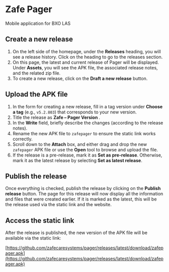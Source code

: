 # Zafe Pager
Mobile application for BXO LAS

## Create a new release

1. On the left side of the homepage, under the **Releases** heading, you will see a release history. Click on the heading to go to the releases section.
2. On this page, the latest and current release of Pager will be displayed. Under **Assets**, you will see the APK file, the associated release notes, and the related zip file.
3. To create a new release, click on the **Draft a new release** button.

## Upload the APK file

1. In the form for creating a new release, fill in a tag version under **Choose a tag** (e.g., `v5.2.803`) that corresponds to your new version.
2. Title the release as **Zafe – Pager Version <version number>**.
3. In the **Write** field, briefly describe the changes (according to the release notes).
4. Rename the new APK file to `zafepager` to ensure the static link works correctly.
5. Scroll down to the **Attach** box, and either drag and drop the new `zafepager` APK file or use the **Open** tool to browse and upload the file.
6. If the release is a pre-release, mark it as **Set as pre-release**. Otherwise, mark it as the latest release by selecting **Set as latest release**.

## Publish the release

Once everything is checked, publish the release by clicking on the **Publish release** button. The page for this release will now display all the information and files that were created earlier. If it is marked as the latest, this will be the release used via the static link and the website.

## Access the static link

After the release is published, the new version of the APK file will be available via the static link:

[https://github.com/zafecaresystems/pager/releases/latest/download/zafepager.apk](https://github.com/zafecaresystems/pager/releases/latest/download/zafepager.apk)
